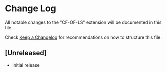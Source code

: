 # Change Log

All notable changes to the "CF-OF-LS" extension will be documented in this file.

Check [Keep a Changelog](http://keepachangelog.com/) for recommendations on how to structure this file.

## [Unreleased]

- Initial release